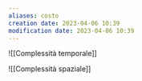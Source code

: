 ```yaml
---
aliases: costo
creation date: 2023-04-06 10:39
modification date: 2023-04-06 10:39
---
```




![[Complessità temporale]]

![[Complessità spaziale]]